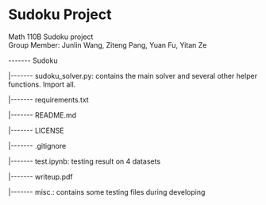 # Sudoku Project
Math 110B Sudoku project  
Group Member: Junlin Wang, Ziteng Pang, Yuan Fu, Yitan Ze


------- Sudoku

  |------- sudoku_solver.py: contains the main solver and several other helper functions. Import all.

  |------- requirements.txt
  
  |------- README.md

  |------- LICENSE
  
  |------- .gitignore
  
  |------- test.ipynb: testing result on 4 datasets
  
  |------- writeup.pdf
  
  |------- misc.: contains some testing files during developing

